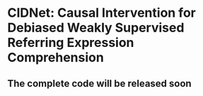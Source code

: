 # CIDNet: Causal Intervention for Debiased Weakly Supervised Referring Expression Comprehension
## The complete code will be released soon
